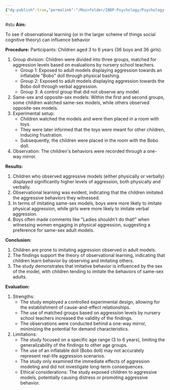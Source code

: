```yaml
---
{"dg-publish":true,"permalink":"/Mainfolder/IBDP-Psychology/Psychology Revision/Study/Bandura et al (1961)/"}
---
```


 #stu 
**Aim:**

To see if observational learning (or in the larger scheme of things social cognitive theory) can influence behavior

**Procedure:**
Participants: Children aged 3 to 6 years (36 boys and 36 girls).
1. Group division: Children were divided into three groups, matched for aggression levels based on evaluations by nursery school teachers.
    - Group 1: Exposed to adult models displaying aggression towards an inflatable "Bobo" doll through physical bashing.
    - Group 2: Exposed to adult models displaying aggression towards the Bobo doll through verbal aggression.
    - Group 3: A control group that did not observe any model.
2. Same-sex and opposite-sex models: Within the first and second groups, some children watched same-sex models, while others observed opposite-sex models.
3. Experimental setup:
    - Children watched the models and were then placed in a room with toys.
    - They were later informed that the toys were meant for other children, inducing frustration.
    - Subsequently, the children were placed in the room with the Bobo doll.
4. Observation: The children's behaviors were recorded through a one-way mirror.

**Results:**

1. Children who observed aggressive models (either physically or verbally) displayed significantly higher levels of aggression, both physically and verbally.
2. Observational learning was evident, indicating that the children imitated the aggressive behaviors they witnessed.
3. In terms of imitating same-sex models, boys were more likely to imitate physical aggression, while girls were more likely to imitate verbal aggression.
4. Boys often made comments like "Ladies shouldn't do that!" when witnessing women engaging in physical aggression, suggesting a preference for same-sex adult models.

**Conclusion:**

1. Children are prone to imitating aggression observed in adult models.
2. The findings support the theory of observational learning, indicating that children learn behavior by observing and imitating others.
3. The study demonstrates that imitative behavior is influenced by the sex of the model, with children tending to imitate the behaviors of same-sex adults.

**Evaluation:**

1. Strengths:
    - The study employed a controlled experimental design, allowing for the establishment of cause-and-effect relationships.
    - The use of matched groups based on aggression levels by nursery school teachers increased the validity of the findings.
    - The observations were conducted behind a one-way mirror, minimizing the potential for demand characteristics.
2. Limitations:
    - The study focused on a specific age range (3 to 6 years), limiting the generalizability of the findings to other age groups.
    - The use of an inflatable doll (Bobo doll) may not accurately represent real-life aggression scenarios.
    - The study only examined the immediate effects of aggression modeling and did not investigate long-term consequences.
    - Ethical considerations: The study exposed children to aggressive models, potentially causing distress or promoting aggressive behavior.